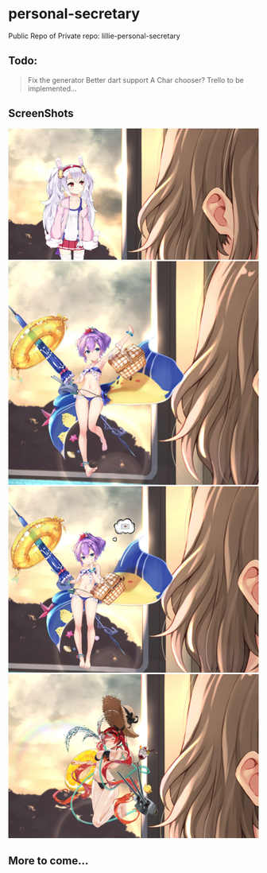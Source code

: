 # personal-secretary
Public Repo of Private repo: lillie-personal-secretary

## Todo:
> Fix the generator
> Better dart support
> A Char chooser?
> Trello to be implemented...

## ScreenShots
![Laffey](https://raw.githubusercontent.com/Nebulino/personal-secretary/master/Screenshots/Screenshot.png)
![JavelinBeach-1](https://raw.githubusercontent.com/Nebulino/personal-secretary/master/Screenshots/Screenshot2.png)
![JavelinBeach-2](https://raw.githubusercontent.com/Nebulino/personal-secretary/master/Screenshots/Screenshot3.png)
![HonoluluBeach-1](https://raw.githubusercontent.com/Nebulino/personal-secretary/master/Screenshots/Screenshot4.png)

## More to come...
